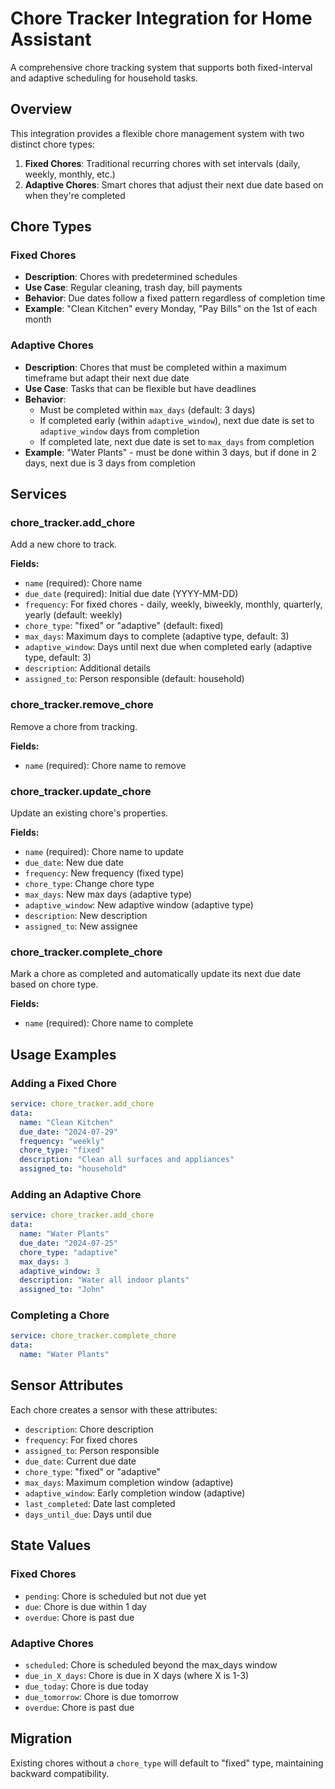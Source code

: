 # Chore Tracker Integration for Home Assistant

A comprehensive chore tracking system that supports both fixed-interval and adaptive scheduling for household tasks.

## Overview

This integration provides a flexible chore management system with two distinct chore types:

1. **Fixed Chores**: Traditional recurring chores with set intervals (daily, weekly, monthly, etc.)
2. **Adaptive Chores**: Smart chores that adjust their next due date based on when they're completed

## Chore Types

### Fixed Chores
- **Description**: Chores with predetermined schedules
- **Use Case**: Regular cleaning, trash day, bill payments
- **Behavior**: Due dates follow a fixed pattern regardless of completion time
- **Example**: "Clean Kitchen" every Monday, "Pay Bills" on the 1st of each month

### Adaptive Chores
- **Description**: Chores that must be completed within a maximum timeframe but adapt their next due date
- **Use Case**: Tasks that can be flexible but have deadlines
- **Behavior**: 
  - Must be completed within `max_days` (default: 3 days)
  - If completed early (within `adaptive_window`), next due date is set to `adaptive_window` days from completion
  - If completed late, next due date is set to `max_days` from completion
- **Example**: "Water Plants" - must be done within 3 days, but if done in 2 days, next due is 3 days from completion

## Services

### chore_tracker.add_chore
Add a new chore to track.

**Fields:**
- `name` (required): Chore name
- `due_date` (required): Initial due date (YYYY-MM-DD)
- `frequency`: For fixed chores - daily, weekly, biweekly, monthly, quarterly, yearly (default: weekly)
- `chore_type`: "fixed" or "adaptive" (default: fixed)
- `max_days`: Maximum days to complete (adaptive type, default: 3)
- `adaptive_window`: Days until next due when completed early (adaptive type, default: 3)
- `description`: Additional details
- `assigned_to`: Person responsible (default: household)

### chore_tracker.remove_chore
Remove a chore from tracking.

**Fields:**
- `name` (required): Chore name to remove

### chore_tracker.update_chore
Update an existing chore's properties.

**Fields:**
- `name` (required): Chore name to update
- `due_date`: New due date
- `frequency`: New frequency (fixed type)
- `chore_type`: Change chore type
- `max_days`: New max days (adaptive type)
- `adaptive_window`: New adaptive window (adaptive type)
- `description`: New description
- `assigned_to`: New assignee

### chore_tracker.complete_chore
Mark a chore as completed and automatically update its next due date based on chore type.

**Fields:**
- `name` (required): Chore name to complete

## Usage Examples

### Adding a Fixed Chore
```yaml
service: chore_tracker.add_chore
data:
  name: "Clean Kitchen"
  due_date: "2024-07-29"
  frequency: "weekly"
  chore_type: "fixed"
  description: "Clean all surfaces and appliances"
  assigned_to: "household"
```

### Adding an Adaptive Chore
```yaml
service: chore_tracker.add_chore
data:
  name: "Water Plants"
  due_date: "2024-07-25"
  chore_type: "adaptive"
  max_days: 3
  adaptive_window: 3
  description: "Water all indoor plants"
  assigned_to: "John"
```

### Completing a Chore
```yaml
service: chore_tracker.complete_chore
data:
  name: "Water Plants"
```

## Sensor Attributes

Each chore creates a sensor with these attributes:
- `description`: Chore description
- `frequency`: For fixed chores
- `assigned_to`: Person responsible
- `due_date`: Current due date
- `chore_type`: "fixed" or "adaptive"
- `max_days`: Maximum completion window (adaptive)
- `adaptive_window`: Early completion window (adaptive)
- `last_completed`: Date last completed
- `days_until_due`: Days until due

## State Values

### Fixed Chores
- `pending`: Chore is scheduled but not due yet
- `due`: Chore is due within 1 day
- `overdue`: Chore is past due

### Adaptive Chores
- `scheduled`: Chore is scheduled beyond the max_days window
- `due_in_X_days`: Chore is due in X days (where X is 1-3)
- `due_today`: Chore is due today
- `due_tomorrow`: Chore is due tomorrow
- `overdue`: Chore is past due

## Migration

Existing chores without a `chore_type` will default to "fixed" type, maintaining backward compatibility.
